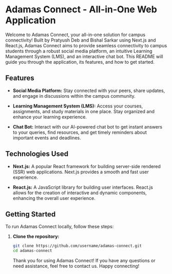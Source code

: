 # Adamas Connect - All-in-One Web Application

Welcome to Adamas Connect, your all-in-one solution for campus connectivity! Built by Pratyush Deb and Bishal Sarkar using Next.js and React.js, Adamas Connect aims to provide seamless connectivity to campus students through a robust social media platform, an intuitive Learning Management System (LMS), and an interactive chat bot. This README will guide you through the application, its features, and how to get started.

## Features

- **Social Media Platform:** Stay connected with your peers, share updates, and engage in discussions within the campus community.
- **Learning Management System (LMS):** Access your courses, assignments, and study materials in one place. Stay organized and enhance your learning experience.

- **Chat Bot:** Interact with our AI-powered chat bot to get instant answers to your queries, find resources, and get timely reminders about important events and deadlines.

## Technologies Used

- **Next.js:** A popular React framework for building server-side rendered (SSR) web applications. Next.js provides a smooth and fast user experience.

- **React.js:** A JavaScript library for building user interfaces. React.js allows for the creation of interactive and dynamic components, enhancing the overall user experience.

## Getting Started

To run Adamas Connect locally, follow these steps:

1. **Clone the repository:**

   ```sh
   git clone https://github.com/username/adamas-connect.git
   cd adamas-connect
   ```

   Thank you for using Adamas Connect! If you have any questions or need assistance, feel free to contact us. Happy connecting!
